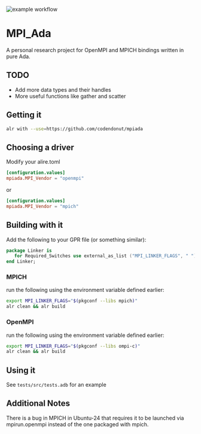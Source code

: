 ![example workflow](https://github.com/codendonut/mpiada/actions/workflows/ada.yml/badge.svg)

# MPI_Ada

A personal research project for OpenMPI and MPICH bindings written in pure Ada.

## TODO

* Add more data types and their handles
* More useful functions like gather and scatter

## Getting it

```bash
alr with --use=https://github.com/codendonut/mpiada
```

## Choosing a driver

Modify your alire.toml

```toml
[configuration.values]
mpiada.MPI_Vendor = "openmpi"
```

or

```toml
[configuration.values]
mpiada.MPI_Vendor = "mpich"
```

## Building with it

Add the following to your GPR file (or something similar):

```ada
package Linker is
   for Required_Switches use external_as_list ("MPI_LINKER_FLAGS", " ");
end Linker;
```

### MPICH

run the following using the environment variable defined earlier:

```bash
export MPI_LINKER_FLAGS="$(pkgconf --libs mpich)"
alr clean && alr build
```

### OpenMPI

run the following using the environment variable defined earlier:

```bash
export MPI_LINKER_FLAGS="$(pkgconf --libs ompi-c)"
alr clean && alr build
```

## Using it

See `tests/src/tests.adb` for an example

## Additional Notes

There is a bug in MPICH in Ubuntu-24 that requires it to be launched
via mpirun.openmpi instead of the one packaged with mpich.
